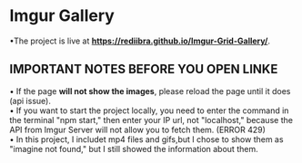 # Imgur Gallery
•The project is live at __https://rediibra.github.io/Imgur-Grid-Gallery/__. <br>
## IMPORTANT NOTES BEFORE YOU OPEN LINKE 
• If the page __will not show the images__, please reload the page until it does (api issue).<br>
• If you want to start the project locally, you need to enter the command in the terminal "npm start," then enter your IP url, not "localhost," because the API from Imgur Server will not allow you to fetch them. (ERROR 429)<br>
• In this project, I includet mp4 files and gifs,but I chose to show them as "imagine not found," but I still showed the information about them.
